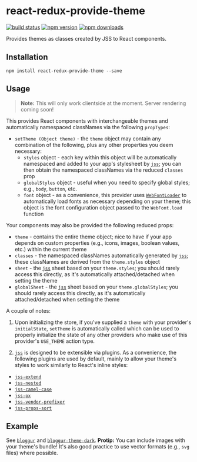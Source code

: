 # react-redux-provide-theme

[![build status](https://img.shields.io/travis/loggur/react-redux-provide-theme/master.svg?style=flat-square)](https://travis-ci.org/loggur/react-redux-provide-theme) [![npm version](https://img.shields.io/npm/v/react-redux-provide-theme.svg?style=flat-square)](https://www.npmjs.com/package/react-redux-provide-theme)
[![npm downloads](https://img.shields.io/npm/dm/react-redux-provide-theme.svg?style=flat-square)](https://www.npmjs.com/package/react-redux-provide-theme)

Provides themes as classes created by JSS to React components.


## Installation

```
npm install react-redux-provide-theme --save
```


## Usage

> **Note:**  This will only work clientside at the moment.  Server rendering coming soon!

This provides React components with interchangeable themes and automatically namespaced classNames via the following `propTypes`:

- `setTheme (Object theme)` - the `theme` object may contain any combination of the following, plus any other properties you deem necessary:
  - `styles` object - each key within this object will be automatically namespaced and added to your app's stylesheet by [`jss`](https://github.com/jsstyles/jss); you can then obtain the namespaced classNames via the reduced `classes` prop
  - `globalStyles` object - useful when you need to specify global styles; e.g., `body`, `button`, etc.
  - `font` object - as a convenience, this provider uses [`WebFontLoader`](https://github.com/typekit/webfontloader) to automatically load fonts as necessary depending on your theme; this object is the font configuration object passed to the `WebFont.load` function

Your components may also be provided the following reduced props:

- `theme` - contains the entire theme object; nice to have if your app depends on custom properties (e.g., icons, images, boolean values, etc.) within the current theme
- `classes` - the namespaced classNames automatically generated by [`jss`](https://github.com/jsstyles/jss); these classNames are derived from the `theme.styles` object
- `sheet` - the [`jss`](https://github.com/jsstyles/jss) sheet based on your `theme.styles`; you should rarely access this directly, as it's automatically attached/detached when setting the theme
- `globalSheet` - the [`jss`](https://github.com/jsstyles/jss) sheet based on your `theme.globalStyles`; you should rarely access this directly, as it's automatically attached/detached when setting the theme

A couple of notes:

1.  Upon initializing the store, if you've supplied a `theme` with your provider's `initialState`, `setTheme` is automatically called which can be used to properly initialize the state of any other providers who make use of this provider's `USE_THEME` action type.

2.  [`jss`](https://github.com/jsstyles/jss) is designed to be extensible via plugins.  As a convenience, the following plugins are used by default, mainly to allow your theme's styles to work similarly to React's inline styles:
  - [`jss-extend`](https://github.com/jsstyles/jss-extend)
  - [`jss-nested`](https://github.com/jsstyles/jss-nested)
  - [`jss-camel-case`](https://github.com/jsstyles/jss-camel-case)
  - [`jss-px`](https://github.com/jsstyles/jss-px)
  - [`jss-vendor-prefixer`](https://github.com/jsstyles/jss-vendor-prefixer)
  - [`jss-props-sort`](https://github.com/jsstyles/jss-props-sort)


## Example

See [`bloggur`](https://github.com/loggur/bloggur) and [`bloggur-theme-dark`](https://github.com/loggur/bloggur-theme-dark).  **Protip:**  You can include images with your theme's bundle!  It's also good practice to use vector formats (e.g., `svg` files) where possible.
